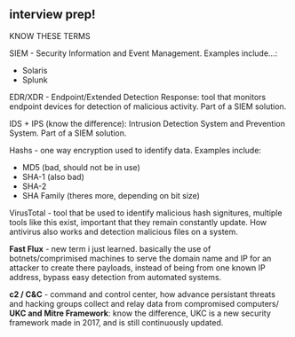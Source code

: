 ## interview prep! ## 
KNOW THESE TERMS

SIEM - Security Information and Event Management. Examples include...: <br>
- Solaris
- Splunk

EDR/XDR - Endpoint/Extended Detection Response: tool that monitors endpoint devices for detection of malicious activity. Part of a SIEM solution. <br>

IDS + IPS (know the difference): Intrusion Detection System and Prevention System. Part of a SIEM solution. <br>

Hashs - one way encryption used to identify data. Examples include:
- MD5 (bad, should not be in use)
- SHA-1 (also bad)
- SHA-2
- SHA Family (theres more, depending on bit size)

VirusTotal - tool that be used to identify malicious hash signitures, multiple tools like this exist, important that they remain constantly update. How antivirus also works and detection malicious files on a system. <br>

__Fast Flux__ - new term i just learned. basically the use of botnets/comprimised machines to serve the domain name and IP for an attacker to create there payloads, instead of being from one known IP address, bypass easy detection from automated systems. <br>

__c2 / C&C__ - command and control center, how advance persistant threats and hacking groups collect and relay data from compromised computers/ <br>
__UKC and Mitre Framework__: know the difference, UKC is a new security framework made in 2017, and is still continuously updated. <br>
